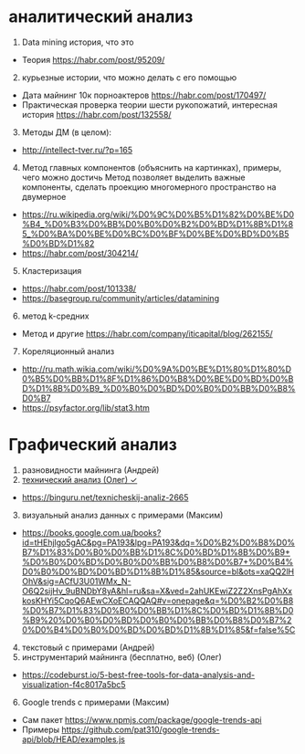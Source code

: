 # аналитический анализ
1. Data mining история, что это
  * Теория https://habr.com/post/95209/
2. курьезные истории, что можно делать с его помощью
  * Дата майнинг 10к порноактеров https://habr.com/post/170497/
  * Практическая проверка теории шести рукопожатий, интересная история https://habr.com/post/132558/
3. Методы ДМ (в целом):
  * http://intellect-tver.ru/?p=165
 4. Метод главных компонентов (объяснить на картинках), примеры, чего можно достичь
   Метод позволяет выделить важные компоненты, сделать проекцию многомерного пространство на двумерное
  * https://ru.wikipedia.org/wiki/%D0%9C%D0%B5%D1%82%D0%BE%D0%B4_%D0%B3%D0%BB%D0%B0%D0%B2%D0%BD%D1%8B%D1%85_%D0%BA%D0%BE%D0%BC%D0%BF%D0%BE%D0%BD%D0%B5%D0%BD%D1%82
  * https://habr.com/post/304214/
 5. Кластеризация
  * https://habr.com/post/101338/
  * https://basegroup.ru/community/articles/datamining
 6. метод k-средних
  * Метод и другие https://habr.com/company/iticapital/blog/262155/
 7. Кореляционный анализ
  * http://ru.math.wikia.com/wiki/%D0%9A%D0%BE%D1%80%D1%80%D0%B5%D0%BB%D1%8F%D1%86%D0%B8%D0%BE%D0%BD%D0%BD%D1%8B%D0%B9_%D0%B0%D0%BD%D0%B0%D0%BB%D0%B8%D0%B7
  * https://psyfactor.org/lib/stat3.htm

# Графический анализ 
1. разновидности майнинга (Андрей)
2. [технический анализ (Олег)  ✓](/TechAnal.md)
  * https://binguru.net/texnicheskij-analiz-2665
3. визуальный анализ данных с примерами (Максим)
  * https://books.google.com.ua/books?id=tHEhjlgo5gAC&pg=PA193&lpg=PA193&dq=%D0%B2%D0%B8%D0%B7%D1%83%D0%B0%D0%BB%D1%8C%D0%BD%D1%8B%D0%B9+%D0%B0%D0%BD%D0%B0%D0%BB%D0%B8%D0%B7+%D0%B4%D0%B0%D0%BD%D0%BD%D1%8B%D1%85&source=bl&ots=xaQQ2lHOhV&sig=ACfU3U01WMx_N-O6Q2sijHv_9uBNDbY8yA&hl=ru&sa=X&ved=2ahUKEwiZ2Z2XnsPgAhXxkosKHYi5CqoQ6AEwCXoECAQQAQ#v=onepage&q=%D0%B2%D0%B8%D0%B7%D1%83%D0%B0%D0%BB%D1%8C%D0%BD%D1%8B%D0%B9%20%D0%B0%D0%BD%D0%B0%D0%BB%D0%B8%D0%B7%20%D0%B4%D0%B0%D0%BD%D0%BD%D1%8B%D1%85&f=false%5C
4. текстовый с примерами (Андрей)
5. инструментарий майнинга (бесплатно, веб)   (Олег)
  * https://codeburst.io/5-best-free-tools-for-data-analysis-and-visualization-f4c8017a5bc5
6. Google trends с примерами (Максим)
  * Сам пакет https://www.npmjs.com/package/google-trends-api
  * Примеры https://github.com/pat310/google-trends-api/blob/HEAD/examples.js

